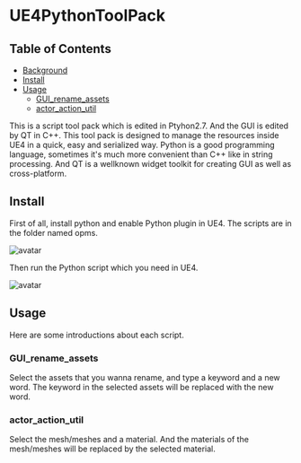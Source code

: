 # UE4PythonToolPack

## Table of Contents

- [Background](#background)
- [Install](#install)
- [Usage](#usage)
  - [GUI_rename_assets](#GUI_rename_assets)
  - [actor_action_util](#actor_action_util)

This is a script tool pack which is edited in Ptyhon2.7. And the GUI is edited by QT in C++. This tool pack is designed to manage the resources inside UE4 in a quick, easy and serialized way. Python is a good programming language, sometimes it's much more convenient than C++ like in string processing. And QT is a wellknown widget toolkit for creating GUI as well as cross-platform.

## Install

First of all, install python and enable Python plugin in UE4. The scripts are in the folder named opms.

![avatar](https://docs.unrealengine.com/4.27/Images/ProductionPipelines/ScriptingAndAutomation/Python/install-python-plugin.webp)

Then run the Python script which you need in UE4.

![avatar](https://docs.unrealengine.com/4.27/Images/ProductionPipelines/ScriptingAndAutomation/Python/python-console-input.webp)

## Usage

Here are some introductions about each script.

### GUI_rename_assets

Select the assets that you wanna rename, and type a keyword and a new word. The keyword in the selected assets will be replaced with the new word.

### actor_action_util

Select the mesh/meshes and a material. And the materials of the mesh/meshes will be replaced by the selected material.
